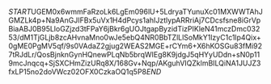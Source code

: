 $START$UGEM0x6wmmFaRzoLk6LgEm096lU+5LdryaTYunuXc01MXWWTAhJGMZLk4p+Na9AnGJIFBx5uVx1H4dPcys1ahIJztlypARRriAj7CDcsfsne8iGrVpBiaABJ0B95LloGZjzd3tFPaY6jBkr6gUOJtgapByzidTizPIKleN41mczDmc03253/dM1TjGLjb8zcAHvnaMno0wJe5ebQ4NR0BbTZlLlSoMkY1lzyC1c1lp4Qix+0gME0PgMV5qf/9s0VAdaZ2gjug2WEAS2MGE+rCYm6+X6hKOSGu83fMi927tRJdLr/QosBjnknGynHQnewPLqNb5brqWIEg8K9jdgJ5qHYyUDdn+sN0p119mcJnqcq+SjSXCHmZizURq8X/168Gv+Nqp/AKguhVIQZklmBILQiNA1JUJZ3fxLP15no2doVWcz02OFX0CzkaOQ1q5P8$END$